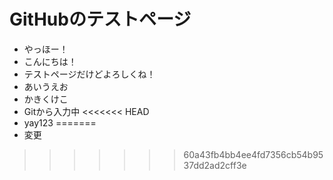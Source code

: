 # GitHubのテストページ

- やっほー！
- こんにちは！
- テストページだけどよろしくね！
- あいうえお
- かきくけこ
- Gitから入力中
<<<<<<< HEAD
- yay123
=======
- 変更
>>>>>>> 60a43fb4bb4ee4fd7356cb54b9537dd2ad2cff3e
